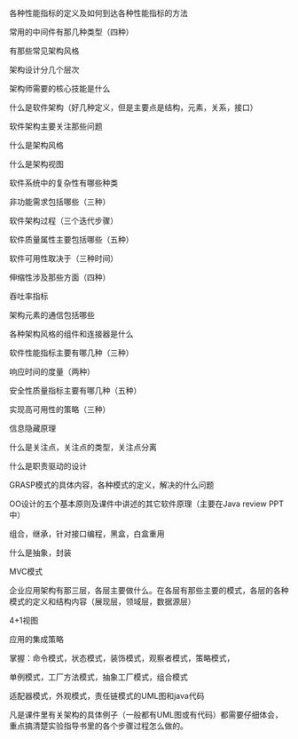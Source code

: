各种性能指标的定义及如何到达各种性能指标的方法

常用的中间件有那几种类型（四种）

有那些常见架构风格

架构设计分几个层次

架构师需要的核心技能是什么

什么是软件架构（好几种定义，但是主要点是结构，元素，关系，接口）

软件架构主要关注那些问题

什么是架构风格

什么是架构视图

软件系统中的复杂性有哪些种类

非功能需求包括哪些（三种）

软件架构过程（三个迭代步骤）

软件质量属性主要包括哪些（五种）

软件可用性取决于（三种时间）

伸缩性涉及那些方面（四种）

吞吐率指标

架构元素的通信包括哪些

各种架构风格的组件和连接器是什么

软件性能指标主要有哪几种（三种）

响应时间的度量（两种）

安全性质量指标主要有哪几种（五种）

实现高可用性的策略（三种）

信息隐藏原理

什么是关注点，关注点的类型，关注点分离

什么是职责驱动的设计

GRASP模式的具体内容，各种模式的定义，解决的什么问题

OO设计的五个基本原则及课件中讲述的其它软件原理（主要在Java review PPT中）

组合，继承，针对接口编程，黑盒，白盒重用

什么是抽象，封装

MVC模式

企业应用架构有那三层，各层主要做什么。在各层有那些主要的模式，各层的各种模式的定义和结构内容（展现层，领域层，数据源层）

4+1视图

应用的集成策略

掌握：命令模式，状态模式，装饰模式，观察者模式，策略模式，

单例模式，工厂方法模式，抽象工厂模式，组合模式

适配器模式，外观模式，责任链模式的UML图和java代码

凡是课件里有关架构的具体例子（一般都有UML图或有代码）都需要仔细体会，重点搞清楚实验指导书里的各个步骤过程怎么做的。